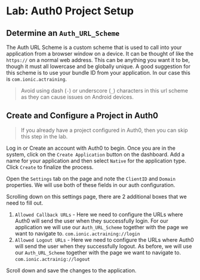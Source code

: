 # Lab: Auth0 Project Setup

## Determine an `Auth_URL_Scheme`

The Auth URL Scheme is a custom scheme that is used to call into your application from a browser window on a device. It can be thought of like the `https://` on a normal web address. This can be anything you want it to be, though it must all lowercase and be globally unique. A good suggestion for this scheme is to use your bundle ID from your application. In our case this is `com.ionic.actraining`. 

> Avoid using dash (`-`) or underscore (`_`) characters in this url scheme as they can cause issues on Android devices.

## Create and Configure a Project in Auth0

> If you already have a project configured in Auth0, then you can skip this step in the lab.

Log in or Create an account with Auth0 to begin. Once you are in the system, click on the `Create Application` button on the dashboard. Add a name for your application and then select `Native` for the application type. Click `Create` to finalize the process.

Open the `Settings` tab on the page and note the `ClientID` and `Domain` properties. We will use both of these fields in our auth configuration.

Scrolling down on this settings page, there are 2 additional boxes that we need to fill out.

1. `Allowed Callback URLs` - Here we need to configure the URLs where Auth0 will send the user when they successfully login. For our application we will use our `Auth_URL_Scheme` together with the page we want to navigate to. `com.ionic.actraining://login`
2. `Allowed Logout URLs` - Here we need to configure the URLs where Auth0 will send the user when they successfully logout. As before, we will use our `Auth_URL_Scheme` together with the page we want to navigate to. `com.ionic.actrainig://logout`

Scroll down and save the changes to the application.
